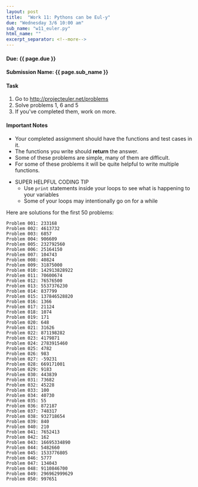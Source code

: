 ```yaml
---
layout: post
title:  "Work 11: Pythons can be Eul-y"
due: "Wednesday 3/6 10:00 am"
sub_name: "w11_euler.py"
html_name: ""
excerpt_separator: <!--more-->
---
```


#### Due: {{ page.due }}
#### Submission Name: {{ page.sub_name }}

#### Task
1. Go to <http://projecteuler.net/problems>
2. Solve problems 1, 6 and 5
3. If you've completed them, work on more.

#### Important Notes
- Your completed assignment should have the functions and test cases in it.
- The functions you write should __return__ the answer.
- Some of these problems are simple, many of them are difficult.
- For some of these problems it will be quite helpful to write multiple functions.
* SUPER HELPFUL CODING TIP
  * Use `print` statements inside your loops to see what is happening to your variables
  * Some of your loops may intentionally go on for a while

Here are solutions for the first 50 problems:
```
Problem 001: 233168
Problem 002: 4613732
Problem 003: 6857
Problem 004: 906609
Problem 005: 232792560
Problem 006: 25164150
Problem 007: 104743
Problem 008: 40824
Problem 009: 31875000
Problem 010: 142913828922
Problem 011: 70600674
Problem 012: 76576500
Problem 013: 5537376230
Problem 014: 837799
Problem 015: 137846528820
Problem 016: 1366
Problem 017: 21124
Problem 018: 1074
Problem 019: 171
Problem 020: 648
Problem 021: 31626
Problem 022: 871198282
Problem 023: 4179871
Problem 024: 2783915460
Problem 025: 4782
Problem 026: 983
Problem 027: -59231
Problem 028: 669171001
Problem 029: 9183
Problem 030: 443839
Problem 031: 73682
Problem 032: 45228
Problem 033: 100
Problem 034: 40730
Problem 035: 55
Problem 036: 872187
Problem 037: 748317
Problem 038: 932718654
Problem 039: 840
Problem 040: 210
Problem 041: 7652413
Problem 042: 162
Problem 043: 16695334890
Problem 044: 5482660
Problem 045: 1533776805
Problem 046: 5777
Problem 047: 134043
Problem 048: 9110846700
Problem 049: 296962999629
Problem 050: 997651
```
